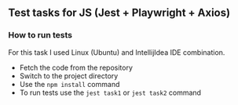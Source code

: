 ﻿## Test tasks for JS (Jest + Playwright + Axios) ##

### How to run tests ###
For this task I used Linux (Ubuntu) and IntellijIdea IDE combination.

* Fetch the code from the repository
* Switch to the project directory
* Use the `npm install` command
* To run tests use the `jest task1` or `jest task2` command
